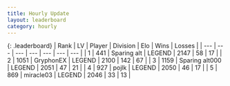 ```yaml
---
title: Hourly Update
layout: leaderboard
category: hourly
---
```


{: .leaderboard}
| Rank | LV | Player | Division | Elo | Wins | Losses |
| --- | --- | --- | --- | --- | --- | --- |
| <span data-change="0">1</span> | 441 | <span title="ID: 382502">Sparing alt</span> | LEGEND | <span data-change="0">2147</span> | <span data-change="0">58</span> | <span data-change="0">17</span> |
| <span data-change="0">2</span> | 1051 | <span title="ID: 315148">GryphonEX</span> | LEGEND | <span data-change="3">2100</span> | <span data-change="3">142</span> | <span data-change="1">67</span> |
| <span data-change="0">3</span> | 1159 | <span title="ID: 203132">Sparing alt000</span> | LEGEND | <span data-change="0">2051</span> | <span data-change="0">47</span> | <span data-change="0">21</span> |
| <span data-change="0">4</span> | 927 | <span title="ID: 4783">pojlk</span> | LEGEND | <span data-change="0">2050</span> | <span data-change="0">46</span> | <span data-change="0">17</span> |
| <span data-change="0">5</span> | 869 | <span title="ID: 416373">miracle03</span> | LEGEND | <span data-change="0">2046</span> | <span data-change="0">33</span> | <span data-change="0">13</span> |